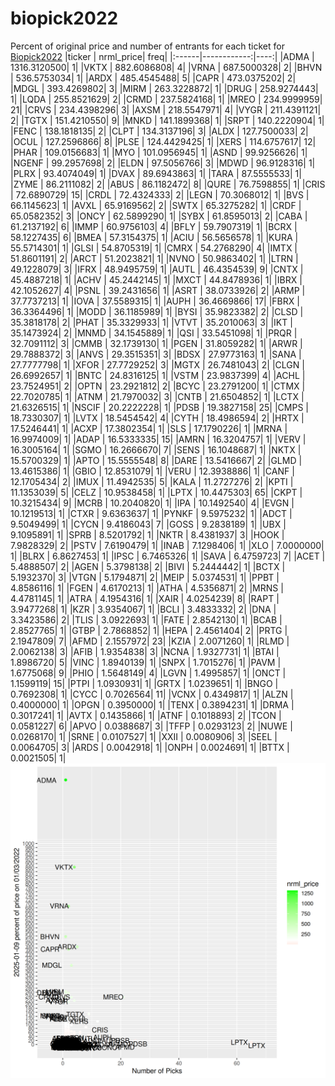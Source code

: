 # biopick2022
Percent of original price and number of entrants for each ticket for [Biopick2022](https://twitter.com/hashtag/Biopick2022)
|ticker |   nrml_price| freq|
|:------|------------:|----:|
|ADMA   | 1316.3120500|    1|
|VKTX   |  882.6086808|    4|
|VRNA   |  687.5000328|    2|
|BHVN   |  536.5753034|    1|
|ARDX   |  485.4545488|    5|
|CAPR   |  473.0375202|    2|
|MDGL   |  393.4269802|    3|
|MIRM   |  263.3228872|    1|
|DRUG   |  258.9274443|    1|
|LQDA   |  255.8521629|    2|
|CRMD   |  237.5824168|    1|
|MREO   |  234.9999959|   21|
|CRVS   |  234.4398296|    3|
|AXSM   |  218.5547971|    4|
|VYGR   |  211.4391121|    2|
|TGTX   |  151.4210550|    9|
|MNKD   |  141.1899368|    1|
|SRPT   |  140.2220904|    1|
|FENC   |  138.1818135|    2|
|CLPT   |  134.3137196|    3|
|ALDX   |  127.7500033|    2|
|OCUL   |  127.2596866|    8|
|PLSE   |  124.4429425|    1|
|XERS   |  114.6757617|   12|
|PHAR   |  109.0156683|    1|
|MYO    |  101.0956945|    1|
|ASND   |   99.9256626|    1|
|NGENF  |   99.2957698|    2|
|ELDN   |   97.5056766|    3|
|MDWD   |   96.9128316|    1|
|PLRX   |   93.4074049|    1|
|DVAX   |   89.6943863|    1|
|TARA   |   87.5555533|    1|
|ZYME   |   86.2111082|    2|
|ABUS   |   86.1182472|    8|
|QURE   |   76.7598855|    1|
|CRIS   |   72.6890729|   15|
|CRDL   |   72.4324333|    2|
|LEGN   |   70.3068012|    1|
|BVS    |   66.1145623|    1|
|AVXL   |   65.9169562|    2|
|SWTX   |   65.3275282|    1|
|CRDF   |   65.0582352|    3|
|ONCY   |   62.5899290|    1|
|SYBX   |   61.8595013|    2|
|CABA   |   61.2137192|    6|
|IMMP   |   60.9756103|    4|
|BFLY   |   59.7907319|    1|
|BCRX   |   58.1227435|    6|
|BMEA   |   57.3154375|    1|
|ACIU   |   56.5656578|    1|
|KURA   |   55.5714301|    1|
|GLSI   |   54.8705319|    1|
|CMRX   |   54.2768290|    4|
|IMTX   |   51.8601191|    2|
|ARCT   |   51.2023821|    1|
|NVNO   |   50.9863402|    1|
|LTRN   |   49.1228079|    3|
|IFRX   |   48.9495759|    1|
|AUTL   |   46.4354539|    9|
|CNTX   |   45.4887218|    1|
|ACHV   |   45.2442145|    1|
|MXCT   |   44.8478936|    1|
|IBRX   |   42.1052627|    4|
|PSNL   |   39.2431656|    1|
|ASRT   |   38.0733926|    2|
|ARMP   |   37.7737213|    1|
|IOVA   |   37.5589315|    1|
|AUPH   |   36.4669866|   17|
|FBRX   |   36.3364496|    1|
|MODD   |   36.1185989|    1|
|BYSI   |   35.9823382|    2|
|CLSD   |   35.3818178|    2|
|PHAT   |   35.3329933|    1|
|VTVT   |   35.2010063|    3|
|IKT    |   35.1473924|    2|
|MNMD   |   34.1545889|    1|
|QSI    |   33.5451098|    1|
|PRQR   |   32.7091112|    3|
|CMMB   |   32.1739130|    1|
|PGEN   |   31.8059282|    1|
|ARWR   |   29.7888372|    3|
|ANVS   |   29.3515351|    3|
|BDSX   |   27.9773163|    1|
|SANA   |   27.7777798|    1|
|XFOR   |   27.7729252|    3|
|MGTX   |   26.7481043|    2|
|CLGN   |   26.6992657|    1|
|BNTC   |   24.8316125|    1|
|VSTM   |   23.9837399|    4|
|ACHL   |   23.7524951|    2|
|OPTN   |   23.2921812|    2|
|BCYC   |   23.2791200|    1|
|CTMX   |   22.7020785|    1|
|ATNM   |   21.7970032|    3|
|CNTB   |   21.6504852|    1|
|LCTX   |   21.6326515|    1|
|NSCIF  |   20.2222228|    1|
|PDSB   |   19.3827158|   25|
|CMPS   |   18.7330307|    1|
|LVTX   |   18.5454542|    4|
|CYTH   |   18.4986594|    2|
|HRTX   |   17.5246441|    1|
|ACXP   |   17.3802354|    1|
|SLS    |   17.1790226|    1|
|MRNA   |   16.9974009|    1|
|ADAP   |   16.5333335|   15|
|AMRN   |   16.3204757|    1|
|VERV   |   16.3005164|    1|
|SGMO   |   16.2666670|    7|
|SENS   |   16.1048687|    1|
|NKTX   |   15.5700329|    1|
|APTO   |   15.5555548|    8|
|DARE   |   13.5416667|    2|
|GLMD   |   13.4615386|    1|
|GBIO   |   12.8531079|    1|
|VERU   |   12.3938886|    1|
|CANF   |   12.1705434|    2|
|IMUX   |   11.4942535|    5|
|KALA   |   11.2727276|    2|
|KPTI   |   11.1353039|    5|
|CELZ   |   10.9538458|    1|
|LPTX   |   10.4475303|   65|
|CKPT   |   10.3215434|    9|
|MCRB   |   10.2040820|    1|
|IPA    |   10.1492540|    4|
|EVGN   |   10.1219513|    1|
|CTXR   |    9.6363637|    1|
|PYNKF  |    9.5975232|    1|
|ADCT   |    9.5049499|    1|
|CYCN   |    9.4186043|    7|
|GOSS   |    9.2838189|    1|
|UBX    |    9.1095891|    1|
|SPRB   |    8.5201792|    1|
|NKTR   |    8.4381937|    3|
|HOOK   |    7.9828329|    2|
|PSTV   |    7.6190479|    1|
|INAB   |    7.1298406|    1|
|XLO    |    7.0000000|    1|
|BLRX   |    6.8627453|    1|
|IPSC   |    6.7465326|    1|
|SAVA   |    6.4759723|    7|
|ACET   |    5.4888507|    2|
|AGEN   |    5.3798138|    2|
|BIVI   |    5.2444442|    1|
|BCTX   |    5.1932370|    3|
|VTGN   |    5.1794871|    2|
|MEIP   |    5.0374531|    1|
|PPBT   |    4.8586116|    1|
|FGEN   |    4.6170213|    1|
|ATHA   |    4.5356871|    2|
|MRNS   |    4.4781145|    1|
|ATRA   |    4.1954316|    1|
|XAIR   |    4.0254239|    8|
|RAPT   |    3.9477268|    1|
|KZR    |    3.9354067|    1|
|BCLI   |    3.4833332|    2|
|DNA    |    3.3423586|    2|
|TLIS   |    3.0922693|    1|
|FATE   |    2.8542130|    1|
|BCAB   |    2.8527765|    1|
|GTBP   |    2.7868852|    1|
|HEPA   |    2.4561404|    2|
|PRTG   |    2.1947809|    7|
|AFMD   |    2.1557972|   23|
|KZIA   |    2.0071260|    1|
|RLMD   |    2.0062138|    3|
|AFIB   |    1.9354838|    3|
|NCNA   |    1.9327731|    1|
|BTAI   |    1.8986720|    5|
|VINC   |    1.8940139|    1|
|SNPX   |    1.7015276|    1|
|PAVM   |    1.6775068|    9|
|PHIO   |    1.5648149|    4|
|LGVN   |    1.4995857|    1|
|ONCT   |    1.1599119|   15|
|PTPI   |    1.0930931|    1|
|GRTX   |    1.0239651|    1|
|BNGO   |    0.7692308|    1|
|CYCC   |    0.7026564|   11|
|VCNX   |    0.4349817|    1|
|ALZN   |    0.4000000|    1|
|OPGN   |    0.3950000|    1|
|TENX   |    0.3894231|    1|
|DRMA   |    0.3017241|    1|
|AVTX   |    0.1435866|    1|
|ATNF   |    0.1018893|    2|
|TCON   |    0.0581227|    6|
|APVO   |    0.0388687|    3|
|TFFP   |    0.0293123|    2|
|NUWE   |    0.0268170|    1|
|SRNE   |    0.0107527|    1|
|XXII   |    0.0080906|    3|
|SEEL   |    0.0064705|    3|
|ARDS   |    0.0042918|    1|
|ONPH   |    0.0024691|    1|
|BTTX   |    0.0021505|    1|
![retvspicks](biopicks.png?raw=true)
